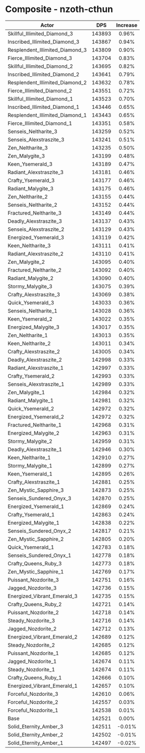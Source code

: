 # Composite - nzoth-cthun
| Actor | DPS | Increase |
|---|:---:|:---:|
|Skillful_Illimited_Diamond_3|143893|0.96%|
|Inscribed_Illimited_Diamond_3|143867|0.94%|
|Resplendent_Illimited_Diamond_3|143809|0.90%|
|Fierce_Illimited_Diamond_3|143704|0.83%|
|Skillful_Illimited_Diamond_2|143695|0.82%|
|Inscribed_Illimited_Diamond_2|143641|0.79%|
|Resplendent_Illimited_Diamond_2|143632|0.78%|
|Fierce_Illimited_Diamond_2|143551|0.72%|
|Skillful_Illimited_Diamond_1|143523|0.70%|
|Inscribed_Illimited_Diamond_1|143446|0.65%|
|Resplendent_Illimited_Diamond_1|143443|0.65%|
|Fierce_Illimited_Diamond_1|143351|0.58%|
|Senseis_Neltharite_3|143259|0.52%|
|Senseis_Alexstraszite_3|143241|0.51%|
|Zen_Neltharite_3|143235|0.50%|
|Zen_Malygite_3|143199|0.48%|
|Keen_Ysemerald_3|143189|0.47%|
|Radiant_Alexstraszite_3|143181|0.46%|
|Crafty_Ysemerald_3|143177|0.46%|
|Radiant_Malygite_3|143175|0.46%|
|Zen_Neltharite_2|143155|0.44%|
|Senseis_Neltharite_2|143152|0.44%|
|Fractured_Neltharite_3|143149|0.44%|
|Deadly_Alexstraszite_3|143137|0.43%|
|Senseis_Alexstraszite_2|143129|0.43%|
|Energized_Ysemerald_3|143119|0.42%|
|Keen_Neltharite_3|143111|0.41%|
|Radiant_Alexstraszite_2|143110|0.41%|
|Zen_Malygite_2|143095|0.40%|
|Fractured_Neltharite_2|143092|0.40%|
|Radiant_Malygite_2|143090|0.40%|
|Stormy_Malygite_3|143075|0.39%|
|Crafty_Alexstraszite_3|143069|0.38%|
|Quick_Ysemerald_3|143033|0.36%|
|Senseis_Neltharite_1|143028|0.36%|
|Keen_Ysemerald_2|143022|0.35%|
|Energized_Malygite_3|143017|0.35%|
|Zen_Neltharite_1|143013|0.35%|
|Keen_Neltharite_2|143011|0.34%|
|Crafty_Alexstraszite_2|143005|0.34%|
|Deadly_Alexstraszite_2|142998|0.33%|
|Radiant_Alexstraszite_1|142997|0.33%|
|Crafty_Ysemerald_2|142993|0.33%|
|Senseis_Alexstraszite_1|142989|0.33%|
|Zen_Malygite_1|142984|0.32%|
|Radiant_Malygite_1|142981|0.32%|
|Quick_Ysemerald_2|142972|0.32%|
|Energized_Ysemerald_2|142972|0.32%|
|Fractured_Neltharite_1|142968|0.31%|
|Energized_Malygite_2|142963|0.31%|
|Stormy_Malygite_2|142959|0.31%|
|Deadly_Alexstraszite_1|142946|0.30%|
|Keen_Neltharite_1|142910|0.27%|
|Stormy_Malygite_1|142899|0.27%|
|Keen_Ysemerald_1|142895|0.26%|
|Crafty_Alexstraszite_1|142881|0.25%|
|Zen_Mystic_Sapphire_3|142873|0.25%|
|Senseis_Sundered_Onyx_3|142870|0.25%|
|Energized_Ysemerald_1|142869|0.24%|
|Crafty_Ysemerald_1|142863|0.24%|
|Energized_Malygite_1|142838|0.22%|
|Senseis_Sundered_Onyx_2|142817|0.21%|
|Zen_Mystic_Sapphire_2|142805|0.20%|
|Quick_Ysemerald_1|142783|0.18%|
|Senseis_Sundered_Onyx_1|142778|0.18%|
|Crafty_Queens_Ruby_3|142773|0.18%|
|Zen_Mystic_Sapphire_1|142769|0.17%|
|Puissant_Nozdorite_3|142751|0.16%|
|Jagged_Nozdorite_3|142736|0.15%|
|Energized_Vibrant_Emerald_3|142735|0.15%|
|Crafty_Queens_Ruby_2|142721|0.14%|
|Puissant_Nozdorite_2|142718|0.14%|
|Steady_Nozdorite_3|142716|0.14%|
|Jagged_Nozdorite_2|142712|0.13%|
|Energized_Vibrant_Emerald_2|142689|0.12%|
|Steady_Nozdorite_2|142685|0.12%|
|Puissant_Nozdorite_1|142685|0.12%|
|Jagged_Nozdorite_1|142674|0.11%|
|Steady_Nozdorite_1|142674|0.11%|
|Crafty_Queens_Ruby_1|142666|0.10%|
|Energized_Vibrant_Emerald_1|142657|0.10%|
|Forceful_Nozdorite_3|142610|0.06%|
|Forceful_Nozdorite_2|142557|0.03%|
|Forceful_Nozdorite_1|142538|0.01%|
|Base|142521|0.00%|
|Solid_Eternity_Amber_3|142511|-0.01%|
|Solid_Eternity_Amber_2|142502|-0.01%|
|Solid_Eternity_Amber_1|142497|-0.02%|
